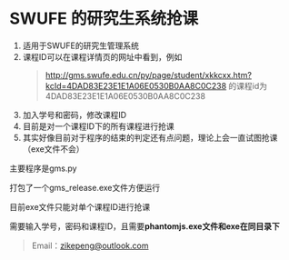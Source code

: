 # SWUFE 的研究生系统抢课

1. 适用于SWUFE的研究生管理系统
2. 课程ID可以在课程详情页的网址中看到，例如
    > http://gms.swufe.edu.cn/py/page/student/xkkcxx.htm?kcId=4DAD83E23E1E1A06E0530B0AA8C0C238
    的课程id为4DAD83E23E1E1A06E0530B0AA8C0C238
3. 加入学号和密码，修改课程ID
4. 目前是对一个课程ID下的所有课程进行抢课
5. 其实好像目前对于程序的结束的判定还有点问题，理论上会一直试图抢课（exe文件不会）

主要程序是gms.py

打包了一个gms_release.exe文件方便运行

目前exe文件只能对单个课程ID进行抢课

需要输入学号，密码和课程ID，且需要**phantomjs.exe文件和exe在同目录下**

>Email：zikepeng@outlook.com
